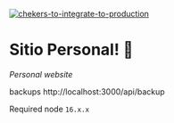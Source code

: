 [![chekers-to-integrate-to-production](https://github.com/pablodelfante/works-next-app/actions/workflows/demo.yml/badge.svg)](https://github.com/pablodelfante/works-next-app/actions/workflows/demo.yml)

# Sitio Personal! 🚀

_Personal website_

backups
http://localhost:3000/api/backup

Required node `16.x.x`
